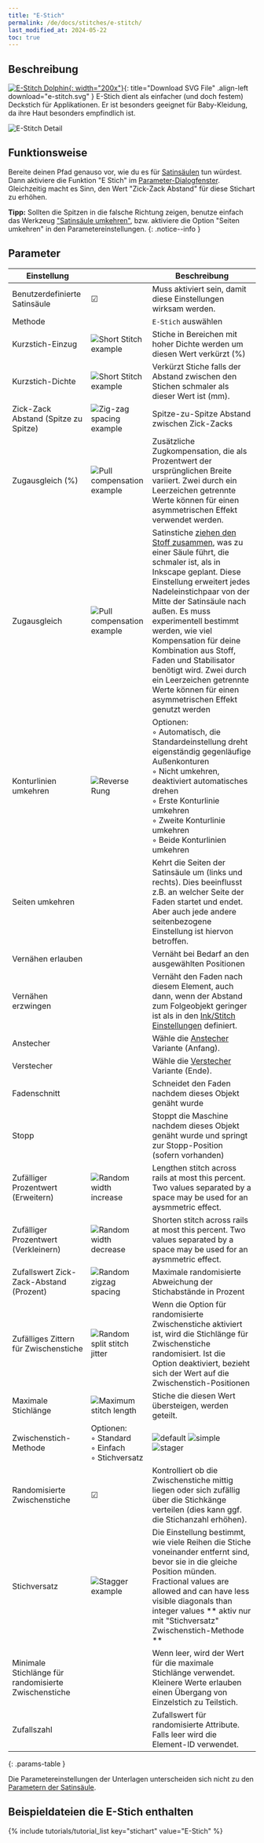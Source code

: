 ```yaml
---
title: "E-Stich"
permalink: /de/docs/stitches/e-stitch/
last_modified_at: 2024-05-22
toc: true
---
```

## Beschreibung

[![E-Stitch Dolphin](/assets/images/docs/e-stitch-example.jpg){: width="200x"}](/assets/images/docs/e-stitch.svg){: title="Download SVG File" .align-left download="e-stitch.svg" }
E-Stich dient als einfacher (und doch festem) Deckstich für Applikationen. Er ist besonders geeignet für Baby-Kleidung, da ihre Haut besonders empfindlich ist.

![E-Stitch Detail](/assets/images/docs/e-stitch-detail.jpg)

## Funktionsweise

Bereite deinen Pfad genauso vor, wie du es für [Satinsäulen](/de/docs/stitches/satin-column) tun würdest. Dann aktiviere die Funktion "E Stich" im [Parameter-Dialogfenster](/de/docs/params/#satinsäule). Gleichzeitig macht es Sinn, den Wert "Zick-Zack Abstand" für diese Stichart zu erhöhen.

**Tipp:** Sollten die Spitzen in die falsche Richtung zeigen, benutze einfach das Werkzeug ["Satinsäule umkehren"](/de/docs/satin-tools/#satinsäule-umkehren), bzw. aktiviere die Option "Seiten umkehren" in den Parametereinstellungen.
{: .notice--info }

## Parameter

Einstellung||Beschreibung
---|---|---
Benutzerdefinierte Satinsäule       | ☑ |Muss aktiviert sein, damit diese Einstellungen wirksam werden.
Methode                             | |`E-Stich` auswählen
Kurzstich-Einzug                    | ![Short Stitch example](/assets/images/docs/params-satin-short_stitch_inset.png) | Stiche in Bereichen mit hoher Dichte werden um diesen Wert verkürzt (%)
Kurzstich-Dichte                    |![Short Stitch example](/assets/images/docs/params-satin-short_stitch_distance.png)  | Verkürzt Stiche falls der Abstand zwischen den Stichen schmaler als dieser Wert ist (mm).
Zick-Zack Abstand (Spitze zu Spitze)|![Zig-zag spacing example](/assets/images/docs/params-satin-zig-zag-spacing.png)|Spitze-zu-Spitze Abstand zwischen Zick-Zacks
Zugausgleich (%)                    |![Pull compensation example](/assets/images/docs/params-satin-pull_compensation.png)|Zusätzliche Zugkompensation, die als Prozentwert der ursprünglichen Breite variiert. Zwei durch ein Leerzeichen getrennte Werte können für einen asymmetrischen Effekt verwendet werden.
Zugausgleich                        |![Pull compensation example](/assets/images/docs/params-satin-pull_compensation.png)|Satinstiche [ziehen den Stoff zusammen](/tutorials/push-pull-compensation/), was zu einer Säule führt, die schmaler ist, als in Inkscape geplant. Diese Einstellung erweitert jedes Nadeleinstichpaar von der Mitte der Satinsäule nach außen. Es muss experimentell bestimmt werden, wie viel Kompensation für deine Kombination aus Stoff, Faden und Stabilisator benötigt wird. Zwei durch ein Leerzeichen getrennte Werte können für einen asymmetrischen Effekt genutzt werden
Konturlinien umkehren               |![Reverse Rung](/assets/images/docs/satin-reverse-rung.png) | Optionen:<br /> ◦ Automatisch, die Standardeinstellung dreht eigenständig gegenläufige Außenkonturen<br />◦ Nicht umkehren, deaktiviert automatisches drehen<br />◦ Erste Konturlinie umkehren<br />◦ Zweite Konturlinie umkehren <br />◦ Beide Konturlinien umkehren
Seiten umkehren                     | | Kehrt die Seiten der Satinsäule um (links und rechts). Dies beeinflusst z.B. an welcher Seite der Faden startet und endet. Aber auch jede andere seitenbezogene Einstellung ist hiervon betroffen.
Vernähen erlauben                   | |Vernäht bei Bedarf an den ausgewählten Positionen
Vernähen erzwingen                  | |Vernäht den Faden nach diesem Element, auch dann, wenn der Abstand zum Folgeobjekt geringer ist als in den [Ink/Stitch Einstellungen](/de/docs/preferences/) definiert.
Anstecher                           | |Wähle die [Anstecher](/de/docs/stitches/lock-stitches) Variante (Anfang).
Verstecher                          | |Wähle die [Verstecher](/de/docs/stitches/lock-stitches) Variante (Ende).
Fadenschnitt                        | |Schneidet den Faden nachdem dieses Objekt genäht wurde
Stopp                               | |Stoppt die Maschine nachdem dieses Objekt genäht wurde und springt zur Stopp-Position (sofern vorhanden)
Zufälliger Prozentwert (Erweitern)  |![Random width increase](/assets/images/docs/params-satin-random-width-increase.png)| Lengthen stitch across rails at most this percent. Two values separated by a space may be used for an aysmmetric effect.
Zufälliger Prozentwert (Verkleinern)|![Random width decrease](/assets/images/docs/params-satin-random-width-decrease.png)| Shorten stitch across rails at most this percent. Two values separated by a space may be used for an aysmmetric effect.
Zufallswert Zick-Zack-Abstand (Prozent)|![Random zigzag spacing](/assets/images/docs/params-satin-random-zigzag-spacing.png)| Maximale randomisierte Abweichung der Stichabstände in Prozent
Zufälliges Zittern für Zwischenstiche|![Random split stitch jitter](/assets/images/docs/params-satin-random-split-stitch-jitter.png)| Wenn die Option für randomisierte Zwischenstiche aktiviert ist, wird die Stichlänge für Zwischenstiche randomisiert. Ist die Option deaktiviert, bezieht sich der Wert auf die Zwischenstich-Positionen
Maximale Stichlänge                 | ![Maximum stitch length](/assets/images/docs/params-satin-maximum_stitch_length.png) | Stiche die diesen Wert übersteigen, werden geteilt.
Zwischenstich-Methode | Optionen:<br /> ◦ Standard  <br />◦ Einfach <br />◦ Stichversatz |![default](/assets/images/docs/param_split_satin_default.png) ![simple](/assets/images/docs/param_split_satin_simple.png) ![stager](/assets/images/docs/param_split_satin_stagered.png)
Randomisierte Zwischenstiche         |☑ | Kontrolliert ob die Zwischenstiche mittig liegen oder sich zufällig über die Stichkänge verteilen (dies kann ggf. die Stichanzahl erhöhen).
Stichversatz |![Stagger example](/assets/images/docs/params-fill-stagger.png) | Die Einstellung bestimmt, wie viele Reihen die Stiche voneinander entfernt sind, bevor sie in die gleiche Position münden.  Fractional values are allowed and can have less visible diagonals than integer values ** aktiv nur  mit "Stichversatz" Zwischenstich-Methode **
Minimale Stichlänge für randomisierte Zwischenstiche|  | Wenn leer, wird der Wert für die maximale Stichlänge verwendet. Kleinere Werte erlauben einen Übergang von Einzelstich zu Teilstich.
Zufallszahl                          | | Zufallswert für randomisierte Attribute. Falls leer wird die Element-ID verwendet.
{: .params-table }

Die Parametereinstellungen der Unterlagen unterscheiden sich nicht zu den [Parametern der Satinsäule](/de/docs/stitches/satin-column).

## Beispieldateien die E-Stich enthalten

{% include tutorials/tutorial_list key="stichart" value="E-Stich" %}

